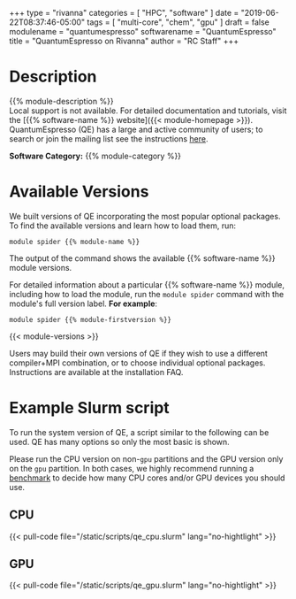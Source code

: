 +++
type = "rivanna"
categories = [
  "HPC",
  "software"
]
date = "2019-06-22T08:37:46-05:00"
tags = [
  "multi-core",
  "chem",
  "gpu"
]
draft = false
modulename = "quantumespresso"
softwarename = "QuantumEspresso"
title = "QuantumEspresso on Rivanna"
author = "RC Staff"
+++

# Description
{{% module-description %}}
<br>
Local support is not available. For detailed documentation and tutorials, visit the [{{% software-name %}} website]({{< module-homepage >}}). QuantumEspresso (QE) has a large and active community of users; to search or join the mailing list see the instructions [here](https://www.quantum-espresso.org/forum).

**Software Category:** {{% module-category %}}

# Available Versions
We built versions of QE incorporating the most popular optional packages. To find the available versions and learn how to load them, run:
```
module spider {{% module-name %}}
```

The output of the command shows the available {{% software-name %}} module versions.

For detailed information about a particular {{% software-name %}} module, including how to load the module, run the `module spider` command with the module's full version label. __For example__:
```
module spider {{% module-firstversion %}}
```

{{< module-versions >}}

Users may build their own versions of QE if they wish to use a different compiler+MPI combination, or to choose individual optional packages.  Instructions are available at the installation FAQ.

# Example Slurm script
To run the system version of QE, a script similar to the following can be used.  QE has many options so only the most basic is shown.

Please run the CPU version on non-`gpu` partitions and the GPU version only on the `gpu` partition. In both cases, we highly recommend running a [benchmark](https://learning.rc.virginia.edu/tutorials/benchmark-parallel-programs/) to decide how many CPU cores and/or GPU devices you should use.

## CPU

{{< pull-code file="/static/scripts/qe_cpu.slurm" lang="no-hightlight" >}}

## GPU

{{< pull-code file="/static/scripts/qe_gpu.slurm" lang="no-hightlight" >}}

